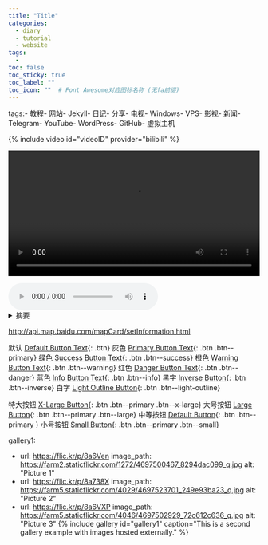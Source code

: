 ```yaml
---
title: "Title"
categories:
  - diary
  - tutorial
  - website
tags:
  - 
toc: false
toc_sticky: true
toc_label: ""
toc_icon: ""  # Font Awesome对应图标名称 (无fa前缀)	
---
```

tags:- 教程- 网站- Jekyll- 日记- 分享- 电视- Windows- VPS- 影视- 新闻- Telegram- YouTube- WordPress- GitHub- 虚拟主机
<!-- 插入视频，video_id为哔哩哔哩视频bvid -->
 {% include video id="videoID" provider="bilibili" %}

 <!-- 插入视频，直链方式，src="视频直链" -->
 <video playsinline="" webkit-playsinline="" preload="auto" controls="" src="" width="100%"></video>
<!-- 插入音频，src="音频直链" -->
<audio controls="controls" height="100" width="100">
  <source src="song.mp3" type="audio/mp3" />
  <source src="song.ogg" type="audio/ogg" />
<embed height="100" width="100" src="song.mp3" />
</audio>

<!-- 折叠样式 -->
<details>
   <summary> 摘要 </summary>
   详细内容   
</details>

 <!-- 插入百度地图，下方链接获取 -->
 http://api.map.baidu.com/mapCard/setInformation.html

 <!-- 插入按钮 颜色-代码 -->
默认  [Default Button Text](#link){: .btn}
灰色  [Primary Button Text](#link){: .btn .btn--primary}
绿色  [Success Button Text](#link){: .btn .btn--success}
橙色  [Warning Button Text](#link){: .btn .btn--warning}
红色  [Danger Button Text](#link){: .btn .btn--danger}
蓝色  [Info Button Text](#link){: .btn .btn--info}
黑字  [Inverse Button](#link){: .btn .btn--inverse}
白字  [Light Outline Button](#link){: .btn .btn--light-outline}

特大按钮  [X-Large Button](#link){: .btn .btn--primary .btn--x-large}
大号按钮  [Large Button](#link){: .btn .btn--primary .btn--large}
中等按钮  [Default Button](#link){: .btn .btn--primary }
小号按钮  [Small Button](#link){: .btn .btn--primary .btn--small}

<!-- 插入相册 -->
gallery1:
  - url: https://flic.kr/p/8a6Ven
    image_path: https://farm2.staticflickr.com/1272/4697500467_8294dac099_q.jpg
    alt: "Picture 1"
  - url: https://flic.kr/p/8a738X
    image_path: https://farm5.staticflickr.com/4029/4697523701_249e93ba23_q.jpg
    alt: "Picture 2"
  - url: https://flic.kr/p/8a6VXP
    image_path: https://farm5.staticflickr.com/4046/4697502929_72c612c636_q.jpg
    alt: "Picture 3"
{% include gallery id="gallery1" caption="This is a second gallery example with images hosted externally." %}